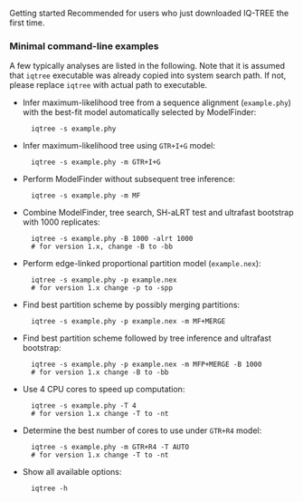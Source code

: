 Getting started
Recommended for users who just downloaded IQ-TREE the first time.

### Minimal command-line examples

A few typically analyses are listed in the following. Note that it is assumed that `iqtree` executable was already copied into system search path. If not, please replace `iqtree` with actual path to executable.

* Infer maximum-likelihood tree from a sequence alignment (`example.phy`)
   with the best-fit model automatically selected by ModelFinder:

        iqtree -s example.phy

* Infer maximum-likelihood tree using `GTR+I+G` model:

        iqtree -s example.phy -m GTR+I+G

* Perform ModelFinder without subsequent tree inference:
        
        iqtree -s example.phy -m MF


* Combine ModelFinder, tree search, SH-aLRT test and ultrafast bootstrap with 1000 replicates:

        iqtree -s example.phy -B 1000 -alrt 1000
        # for version 1.x, change -B to -bb


* Perform edge-linked proportional partition model (`example.nex`):

        iqtree -s example.phy -p example.nex
        # for version 1.x change -p to -spp

* Find best partition scheme by possibly merging partitions:

        iqtree -s example.phy -p example.nex -m MF+MERGE

* Find best partition scheme followed by tree inference and ultrafast bootstrap:

        iqtree -s example.phy -p example.nex -m MFP+MERGE -B 1000
        # for version 1.x change -B to -bb

* Use 4 CPU cores to speed up computation:

        iqtree -s example.phy -T 4
        # for version 1.x change -T to -nt

* Determine the best number of cores to use under `GTR+R4` model:

        iqtree -s example.phy -m GTR+R4 -T AUTO
        # for version 1.x change -T to -nt

* Show all available options: 

        iqtree -h